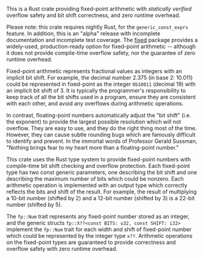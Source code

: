 This is a Rust crate providing fixed-point arithmetic with _statically verified_
overflow safety and bit shift correctness, and zero runtime overhead.

Please note: this crate requires nightly Rust, for the `generic_const_exprs`
feature. In addition, this is an "alpha" release with incomplete documentation
and incomplete test coverage.  The [fixed](https://crates.io/crates/fixed)
package provides a widely-used, production-ready option for fixed-point
arithmetic -- although it does not provide compile-time overflow safety, nor the
guarantee of zero runtime overhead.

Fixed-point arithmetic represents fractional values as integers with an implicit
bit shift.  For example, the decimal number 2.375 (in base 2: 10.011) could
be represented in fixed-point as the integer `0b10011` (decimal 19) with an
implicit bit shift of 3.  It is typically the programmer's responsibility to
keep track of all the bit shifts used in a program, ensure they are consistent
with each other, and avoid any overflows during arithmetic operations.

In contrast, floating-point numbers automatically adjust the "bit shift" (i.e.
the exponent) to provide the largest possible resolution which will not
overflow.  They are easy to use, and they do the right thing most of the time.
However, they can cause subtle rounding bugs which are famously difficult
to identify and prevent.  In the immortal words of Professor Gerald Sussman,
"Nothing brings fear to my heart more than a floating-point number."

This crate uses the Rust type system to provide fixed-point numbers with
compile-time bit shift checking and overflow protection.  Each fixed-point
type has two const generic parameters, one describing the bit shift and one
describing the maximum number of bits which could be nonzero.  Each arithmetic
operation is implemented with an output type which correctly reflects the bits
and shift of the result.  For example, the result of multiplying a 10-bit number
(shifted by 2) and a 12-bit number (shifted by 3) is a 22-bit number (shifted
by 5).

The `fp::Num` trait represents any fixed-point number stored as an integer,
and the generic structs `fp::X??<const BITS: u32, const SHIFT: i32>` implement
the `fp::Num` trait for each width and shift of fixed-point number which could
be represented by the integer type `x??`.  Arithmetic operations on the
fixed-point types are guaranteed to provide correctness and overflow safety with
zero runtime overhead.
